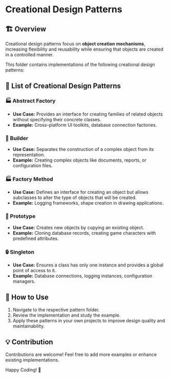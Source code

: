 # Creational Design Patterns

## 🏗️ Overview
Creational design patterns focus on **object creation mechanisms**, increasing flexibility and reusability while ensuring that objects are created in a controlled manner.

This folder contains implementations of the following creational design patterns:

## 📂 List of Creational Design Patterns

### 🏭 Abstract Factory
- **Use Case:** Provides an interface for creating families of related objects without specifying their concrete classes.
- **Example:** Cross-platform UI toolkits, database connection factories.

### 🔨 Builder
- **Use Case:** Separates the construction of a complex object from its representation.
- **Example:** Creating complex objects like documents, reports, or configuration files.

### 🏭 Factory Method
- **Use Case:** Defines an interface for creating an object but allows subclasses to alter the type of objects that will be created.
- **Example:** Logging frameworks, shape creation in drawing applications.

### 🧬 Prototype
- **Use Case:** Creates new objects by copying an existing object.
- **Example:** Cloning database records, creating game characters with predefined attributes.

### 🔒 Singleton
- **Use Case:** Ensures a class has only one instance and provides a global point of access to it.
- **Example:** Database connections, logging instances, configuration managers.

## 🚀 How to Use
1. Navigate to the respective pattern folder.
2. Review the implementation and study the example.
3. Apply these patterns in your own projects to improve design quality and maintainability.

## 💡 Contribution
Contributions are welcome! Feel free to add more examples or enhance existing implementations.

Happy Coding! 🚀


